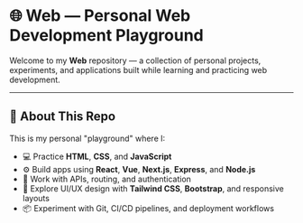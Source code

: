 # 🌐 Web — Personal Web Development Playground

Welcome to my **Web** repository — a collection of personal projects, experiments, and applications built while learning and practicing web development.

---

## 🧠 About This Repo

This is my personal "playground" where I:

- 💻 Practice **HTML**, **CSS**, and **JavaScript**
- ⚙️ Build apps using **React**, **Vue**, **Next.js**, **Express**, and **Node.js**
- 🔗 Work with APIs, routing, and authentication
- 🎨 Explore UI/UX design with **Tailwind CSS**, **Bootstrap**, and responsive layouts
- 📦 Experiment with Git, CI/CD pipelines, and deployment workflows